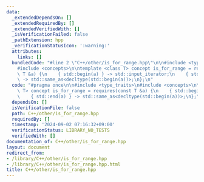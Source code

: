 ```yaml
---
data:
  _extendedDependsOn: []
  _extendedRequiredBy: []
  _extendedVerifiedWith: []
  _isVerificationFailed: false
  _pathExtension: hpp
  _verificationStatusIcon: ':warning:'
  attributes:
    links: []
  bundledCode: "#line 2 \"C++/other/is_for_range.hpp\"\n\n#include <type_traits>\n\
    #include <concepts>\n\ntemplate <class T> concept is_for_range = requires(const\
    \ T &a) {\n    { std::begin(a) } -> std::input_iterator;\n    { std::end(a) }\
    \ -> std::same_as<decltype(std::begin(a))>;\n};\n"
  code: "#pragma once\n\n#include <type_traits>\n#include <concepts>\n\ntemplate <class\
    \ T> concept is_for_range = requires(const T &a) {\n    { std::begin(a) } -> std::input_iterator;\n\
    \    { std::end(a) } -> std::same_as<decltype(std::begin(a))>;\n};"
  dependsOn: []
  isVerificationFile: false
  path: C++/other/is_for_range.hpp
  requiredBy: []
  timestamp: '2024-09-02 07:16:32+09:00'
  verificationStatus: LIBRARY_NO_TESTS
  verifiedWith: []
documentation_of: C++/other/is_for_range.hpp
layout: document
redirect_from:
- /library/C++/other/is_for_range.hpp
- /library/C++/other/is_for_range.hpp.html
title: C++/other/is_for_range.hpp
---
```

